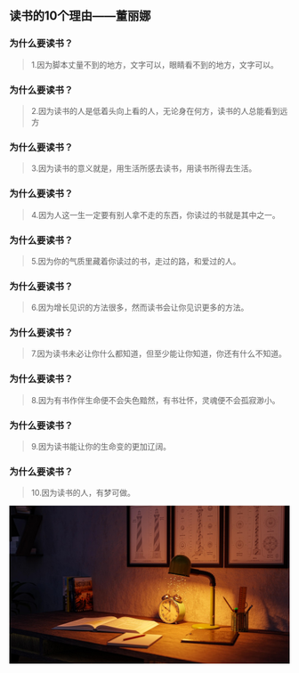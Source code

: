 ## 读书的10个理由——董丽娜

### 为什么要读书？

>1.因为脚本丈量不到的地方，文字可以，眼睛看不到的地方，文字可以。

### 为什么要读书？

>2.因为读书的人是低着头向上看的人，无论身在何方，读书的人总能看到远方

### 为什么要读书？

>3.因为读书的意义就是，用生活所感去读书，用读书所得去生活。

### 为什么要读书？

> 4.因为人这一生一定要有别人拿不走的东西，你读过的书就是其中之一。

### 为什么要读书？

> 5.因为你的气质里藏着你读过的书，走过的路，和爱过的人。

### 为什么要读书？

> 6.因为增长见识的方法很多，然而读书会让你见识更多的方法。

### 为什么要读书？

> 7.因为读书未必让你什么都知道，但至少能让你知道，你还有什么不知道。

### 为什么要读书？

> 8.因为有书作伴生命便不会失色黯然，有书壮怀，灵魂便不会孤寂渺小。

### 为什么要读书？

> 9.因为读书能让你的生命变的更加辽阔。

### 为什么要读书？

> 10.因为读书的人，有梦可做。

![reading-desk-8573604_1280](README.assets/reading-desk-8573604_1280.jpg)
